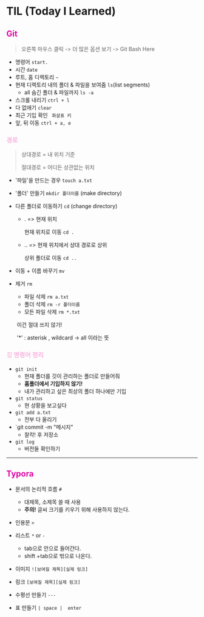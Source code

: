  # TIL (Today I Learned)



## <span style="color:#DF01A5">Git</span>



>  오른쪽 마우스 클릭  ->  더 많은 옵션 보기  -> Git Bash Here

* 명령어  `start.`
* 시간 `date`
* 루트, 홈 디렉토리 `~`
* 현재 디렉토리 내의 폴더 & 파일을 보여줌 `ls`(list segments)
  - all 숨긴 폴더 & 파일까지 `ls -a`
* 스크롤 내리기 `ctrl + l`
* 다 없애기 `clear`
* 최근 기입 확인 ` 화살표 키`
* 앞, 뒤 이동 `ctrl + a, e`



### <span style="color:#F8B2DF">경로</span>

> 상대경로 =  내 위치 기준
>
> 절대경로 = 어디든 상관없는 위치

* '파일'을 만드는 경우 `touch a.txt`

* '폴더' 만들기 `mkdir 폴더이름` (make directory)

* 다른 폴더로 이동하기 `cd` (change directory)

  - .  => 현재 위치

    현재 위치로 이동 `cd .`

  - .. => 현재 위치에서 상대 경로로 상위

    상위 폴더로 이동 `cd ..`

* 이동 + 이름 바꾸기 `mv`

* 제거 `rm`

  - 파일 삭제  `rm a.txt`
  - 폴더 삭제 `rm -r 폴더이름`
  - 모든 파일 삭제 `rm *.txt`

  ​       이건 절대 쓰지 않기! 

  ​       '*' : asterisk , wildcard  ->  all 이라는 뜻
  
  

### <span style="color:#F8B2DF">깃 명령어 정리</span>

* `git init`
  - 현재 폴더를 깃이 관리하는 폴더로 만들어줘
  - **홈폴더에서 기입하지 않기!**
  - 내가 관리하고 싶은 최상의 폴더 하나에만 기입
* `git status`
  - 현 상황을 보고싶다
* `git add a.txt`
  - 전부 다 올리기
* `git commit -m "메시지"
  - 찰칵! 후 저장소
* `git log`
  - 버전들 확인하기



---



## <span style="color:#DF01A5">Typora</span>

* 문서의 논리적 흐름 `#`
  - 대제목, 소제목 쓸 때 사용
  - **주의!** 글씨 크기를 키우기 위해 사용하지 않는다. 

* 인용문 `>`

* 리스트 `*`  or  `-`

  - tab으로 안으로 들어간다. 
  - shift +tab으로 밖으로 나온다.

* 이미지 `![보여질 제목][실제 링크]`

* 링크 `[보여질 제목][실제 링크]`

* 수평선 만들기 `---`

* 표 만들기 `| space |  enter`

  








